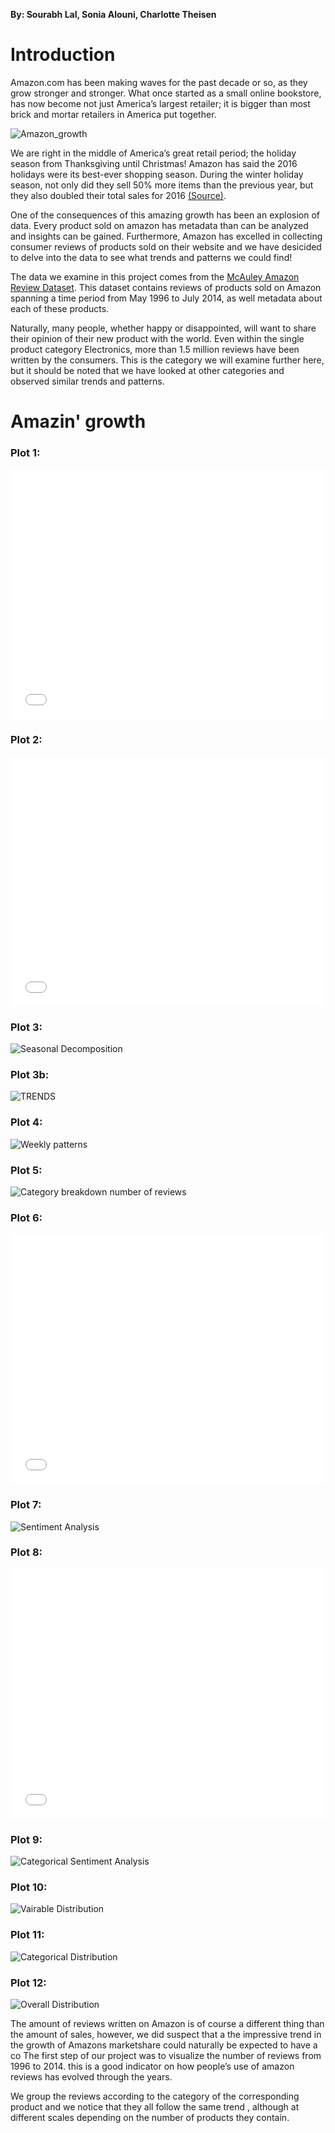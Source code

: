 **By: Sourabh Lal, Sonia Alouni, Charlotte Theisen**

# Introduction

Amazon.com has been making waves for the past decade or so, as they grow stronger and stronger. What once started as a small online bookstore, has now become not just America’s largest retailer; it is bigger than most brick and mortar retailers in America put together.

![Amazon_growth](/ada2017/images/amazon_growth.PNG)


We are right in the middle of America’s great retail period; the holiday season from Thanksgiving until Christmas!  Amazon has said the 2016 holidays were its best-ever shopping season. During the winter holiday season, not only did they sell 50% more items than the previous year, but they also doubled their total sales for 2016 [(Source)](http://fortune.com/2017/01/04/amazon-marketplace-sales/).

One of the consequences of this amazing growth has been an explosion of data. Every product sold on amazon has metadata than can be analyzed and insights can be gained. Furthermore, Amazon has excelled in collecting consumer reviews of products sold on their website and we have desicided to delve into the data to see what trends and patterns we could find!

The data we examine in this project comes from the [McAuley Amazon Review Dataset](http://jmcauley.ucsd.edu/data/amazon/). This dataset contains reviews of products sold on Amazon spanning a time period from May 1996 to July 2014, as well metadata about each of these products. 

Naturally, many people, whether happy or disappointed, will want to share their opinion of their new product with the world. Even within  the single product category Electronics, more than 1.5 million reviews have been written by the consumers. This is the category we will examine further here, but it should be noted that we have looked at other categories and observed similar trends and patterns.


# Amazin' growth


### Plot 1:
<iframe width="100%" height="400" src="/ada2017/images/1_number.html" frameborder="0"></iframe>

### Plot 2:
<iframe width="100%" height="400" src="/ada2017/images/2_number.html" frameborder="0"></iframe>

### Plot 3:
![Seasonal Decomposition](/ada2017/images/3_seasonal_decomposition.png)

### Plot 3b:
![TRENDS](/ada2017/images/4_trend.png)

### Plot 4:
![Weekly patterns](/ada2017/images/4_zoom_weekly_pattern.png)

### Plot 5:
![Category breakdown number of reviews](/ada2017/images/Categories_number_reviews.png)

### Plot 6:
<iframe width="100%" height="400" src="/ada2017/images/6_Length_reviews.html" frameborder="0"></iframe>

### Plot 7:
![Sentiment Analysis](/ada2017/images/7_sentiment_scores.png)

### Plot 8:
<iframe width="100%" height="400" src="/ada2017/images/8_Overall_evolution.html" frameborder="0"></iframe>

### Plot 9:
![Categorical Sentiment Analysis](/ada2017/images/sentiment.PNG)

### Plot 10:
![Vairable Distribution](/ada2017/images/distribution_Variables.png)

### Plot 11:
![Categorical Distribution](/ada2017/images/distribution_across_categories.png)

### Plot 12:
![Overall Distribution](/ada2017/images/distribution_overall.png)










The amount of reviews written on Amazon is of course a different thing than the amount of sales, however, we did suspect that a the impressive trend in the growth of Amazons marketshare could naturally be expected to have a co 
The first step of our project was to visualize the number of reviews from 1996 to 2014. 
this is a good indicator on how people’s use of  amazon reviews has evolved through the years.

We group the reviews according to the category of the corresponding product and we notice that they all follow the same trend , although at different scales depending on the number of products they contain.


